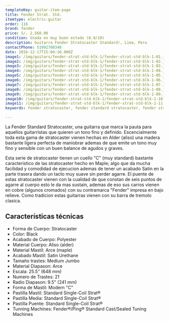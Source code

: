 ```yaml
---
templateKey: guitar-item-page
title: Fender Strat. Std.
itemtype: electric-guitar
order: 116
brand: fender
price: S/. 2,560.00
condition: Usada en muy buen estado (8.9/10)
description: Guitarra Fender Stratocaster Standard!, Lima, Peru
contactPhone: 51992780348
date: 2016-12-17T15:04:10.000Z
image1: /img/guitars/fender-strat-std-blk-1/fender-strat-std-blk-1-01.jpg
image2: /img/guitars/fender-strat-std-blk-1/fender-strat-std-blk-1-02.jpg
image3: /img/guitars/fender-strat-std-blk-1/fender-strat-std-blk-1-03.jpg
image4: /img/guitars/fender-strat-std-blk-1/fender-strat-std-blk-1-04.jpg
image5: /img/guitars/fender-strat-std-blk-1/fender-strat-std-blk-1-05.jpg
image6: /img/guitars/fender-strat-std-blk-1/fender-strat-std-blk-1-06.jpg
image7: /img/guitars/fender-strat-std-blk-1/fender-strat-std-blk-1-07.jpg
image8: /img/guitars/fender-strat-std-blk-1/fender-strat-std-blk-1-08.jpg
image9: /img/guitars/fender-strat-std-blk-1/fender-strat-std-blk-1-09.jpg
image10: /img/guitars/fender-strat-std-blk-1/fender-strat-std-blk-1-10.jpg
image11: /img/guitars/fender-strat-std-blk-1/fender-strat-std-blk-1-11.jpg
keywords: fender stratocaster, fender standard stratocaster, fender stratocaster

---
```

La Fender Standard Stratocaster, una guitarra que marca la pauta para aquellos guitarristas que quieren un tono fino y definido. Escencialmente toda esta gama de stratocaster vienen hechas en Alder (aliso) una madera bastante ligera perfecta de maniobrar ademas de que emite un tono muy fino y sensible con un buen balance de agudos y graves.

Esta serie de stratocaster tienen un cuello "C" (muy standard) bastante caracteristico de las stratocaster hecho en Maple; algo que da mucha facilidad y comodidad de ejecucion ademas de tener un acabado Satin en la parte trasera dando un tacto muy suave sin perder agarre. El puente de estas stratocaster vienen con la cualidad de que constan de seis puntos de agarre al cuerpo esto le da mas sustain, ademas de eso sus carros vienen en cobre (algunos cromados) con su contramarca "Fender" impresa en bajo relieve. Como tradicion estas guitarras vienen con su barra de tremolo clasica.

## Características técnicas

* Forma de Cuerpo: Stratocaster
* Color: Black
* Acabado de Cuerpo: Polyester
* Material Cuerpo: Aliso (alder)
* Material Mastil: Arce (maple)
* Acabado Mastil: Satin Urethane
* Tamaño trastes: Medium Jumbo
* Material Diapason: Arce
* Escala: 25.5" (648 mm)
* Numero de Trastes: 21
* Radio Diapason: 9.5" (241 mm)
* Forma de Mastil: Modern "C"
* Pastilla Mastil: Standard Single-Coil Strat®
* Pastilla Media: Standard Single-Coil Strat®
* Pastilla Puente: Standard Single-Coil Strat®
* Tunning Machines: Fender®/Ping® Standard Cast/Sealed Tuning Machines
